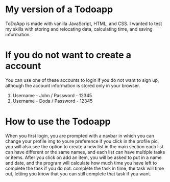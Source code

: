 # My version of a Todoapp
ToDoApp is made with vanilla JavaScript, HTML, and CSS. I wanted to test my skills with storing and relocating data, calculating time, and saving information.
# If you do not want to create a account
You can use one of these accounts to login if you do not want to sign up, although the account information is stored only in your browser.
1. Username - John / Password - 12345
2. Username - Doda / Password - 12345
# How to use the Todoapp
When you first login, you are prompted with a navbar in which you can change your profile img to youre preference if you click in the profile pic, you will also see the option to create a new list in the main section each list can have
different or the same names, and each list can have multiple tasks or items. After you click on add an item, you will be asked to put in a name and date, and the program will calculate how much time you have left to complete the task if you do not.
complete the task in time, the task will time out, letting you know that you can still complete that task if you want.
